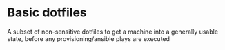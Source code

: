 # Basic dotfiles

A subset of non-sensitive dotfiles to get a machine into a generally usable state, before any provisioning/ansible plays are executed
